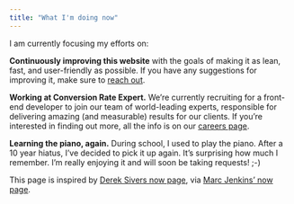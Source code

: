 ```yaml
---
title: "What I'm doing now"
---
```


I am currently focusing my efforts on:

**Continuously improving this website** with the goals of making it as lean, fast, and user-friendly as possible. If you have any suggestions for improving it, make sure to [reach out](https://daveredfern.com/contact/).

**Working at Conversion Rate Expert.** We’re currently recruiting for a front-end developer to join our team of world-leading experts, responsible for delivering amazing (and measurable) results for our clients. If you’re interested in finding out more, all the info is on our [careers page](https://conversion-rate-experts.com/careers/).

**Learning the piano, again.** During school, I used to play the piano. After a 10 year hiatus, I’ve decided to pick it up again. It’s surprising how much I remember. I’m really enjoying it and will soon be taking requests! ;-)

This page is inspired by [Derek Sivers now page](https://sivers.org/nowff), via [Marc Jenkins’ now page](https://marcjenkins.co.uk/now/).